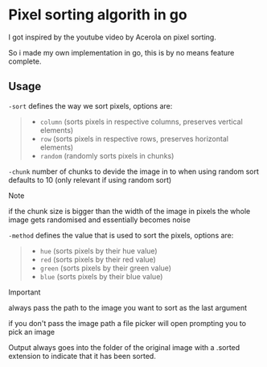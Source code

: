 # Pixel sorting algorith in go

I got inspired by the youtube video by Acerola on pixel sorting.

So i made my own implementation in go, this is by no means feature complete.

## Usage

`-sort` defines the way we sort pixels, options are:

> - `column` (sorts pixels in respective columns, preserves vertical elements)
> - `row` (sorts pixels in respective rows, preserves horizontal elements)
> - `random` (randomly sorts pixels in chunks)

`-chunk` number of chunks to devide the image in to when using random sort defaults to 10 (only relevant if using random sort)

> [!NOTE]
> if the chunk size is bigger than the width of the image in pixels the whole image gets randomised and essentially becomes noise

`-method` defines the value that is used to sort the pixels, options are:

> - `hue` (sorts pixels by their hue value)
> - `red` (sorts pixels by their red value)
> - `green` (sorts pixels by their green value)
> - `blue` (sorts pixels by their blue value)

> [!IMPORTANT]
> always pass the path to the image you want to sort as the last argument
>
> if you don't pass the image path a file picker will open prompting you to pick an image 

Output always goes into the folder of the original image with a .sorted extension to indicate that it has been sorted.